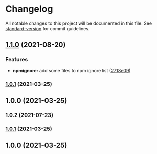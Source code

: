 # Changelog

All notable changes to this project will be documented in this file. See [standard-version](https://github.com/conventional-changelog/standard-version) for commit guidelines.

## [1.1.0](https://github.com/filestack/filestack-drag-and-drop-js/compare/v1.0.2...v1.1.0) (2021-08-20)


### Features

* **npmignore:** add some files to npm ignore list ([2718e09](https://github.com/filestack/filestack-drag-and-drop-js/commit/2718e09c4d7db46eed12f7facea095d0a555d181))

### [1.0.1](https://github.com/filestack/filestack-drag-and-drop-js/compare/v1.0.0...v1.0.1) (2021-03-25)

## 1.0.0 (2021-03-25)

### 1.0.2 (2021-07-23)

### [1.0.1](https://github.com/filestack/filestack-dnd/compare/v1.0.0...v1.0.1) (2021-03-25)

## 1.0.0 (2021-03-25)
